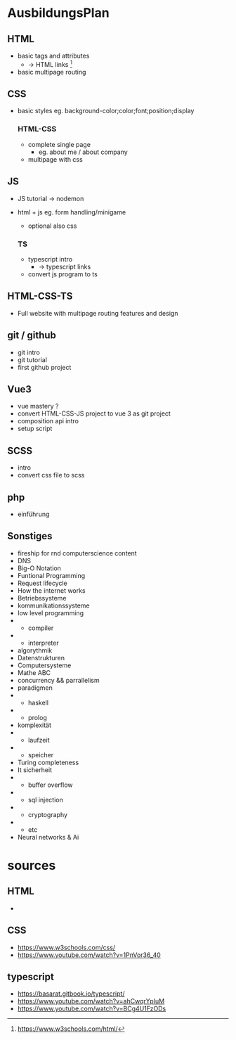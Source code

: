 # AusbildungsPlan

## HTML

- basic tags and attributes
  - -> HTML links [^1]
- basic multipage routing

## CSS

- basic styles eg. background-color;color;font;position;display

  ### HTML-CSS

  - complete single page
    - eg. about me / about company
  - multipage with css

## JS

- JS tutorial -> nodemon
- html + js eg. form handling/minigame
  - optional also css

  ### TS

  - typescript intro
    - -> typescript links
  - convert js program to ts

## HTML-CSS-TS

- Full website with multipage routing features and design

## git / github

- git intro
- git tutorial
- first github project

## Vue3

- vue mastery ?
- convert HTML-CSS-JS project to vue 3 as git project
- composition api intro 
- setup script

##  SCSS

- intro
- convert css file to scss 

## php

- einführung

## Sonstiges

- fireship for rnd computerscience content
- DNS
- Big-O Notation
- Funtional Programming
- Request lifecycle
- How the internet works
- Betriebssysteme
- kommunikationssysteme
- low level programming
-   - compiler
-   - interpreter
- algorythmik
- Datenstrukturen
- Computersysteme
- Mathe ABC
- concurrency && parrallelism
- paradigmen
-   - haskell
-   - prolog
- komplexität
-   - laufzeit
-   - speicher
- Turing completeness
- It sicherheit
-   - buffer overflow
-   - sql injection
-   - cryptography
-   - etc
- Neural networks & Ai


# sources
## HTML
- [^1]: https://www.w3schools.com/html/
## CSS
- https://www.w3schools.com/css/
- https://www.youtube.com/watch?v=1PnVor36_40
## typescript
- https://basarat.gitbook.io/typescript/
- https://www.youtube.com/watch?v=ahCwqrYpIuM 
- https://www.youtube.com/watch?v=BCg4U1FzODs